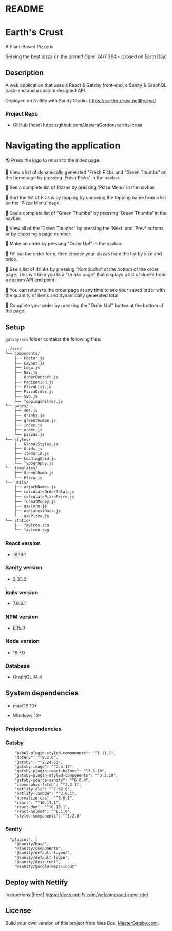 # README

# Earth's Crust

A Plant-Based Pizzeria

Serving the best pizza on the planet!
Open 24/7 364 - (closed on Earth Day)

## Description

A web application that uses a React & Gatsby front-end, a Sanity & GraphQL back-end and a custom designed API.

Deployed on Netlify with Sanity Studio.
https://earths-crust.netlify.app/

### Project Repo

- GitHub [here] https://github.com/JawaraGordon/earths-crust

# Navigating the application

🌎 Press the logo to return to the index page.

🌱 View a list of dynamically generated "Fresh Picks and "Green Thumbs" on the homepage by pressing 'Fresh Picks' in the navbar.

🌱 See a complete list of Pizzas by pressing 'Pizza Menu' in the navbar.

🌱 Sort the list of Pizzas by topping by choosing the topping name from a list on the 'Pizza Menu' page.

🌱 See a complete list of "Green Thumbs" by pressing 'Green Thumbs' in the navbar.

🌱 View all of the 'Green Thumbs" by pressing the 'Next' and 'Prev' buttons, or by choosing a page number.

🌱 Make an order by pressing "Order Up!" in the navbar.

🌱 Fill out the order form, then choose your pizzas from the list by size and price.

🌱 See a list of drinks by pressing "Kombucha" at the bottom of the order page. This will take you to a "Drinks page" that displays a list of drinks from a custom API end point.

🌱 You can return to the order page at any time to see your saved order with the quantity of items and dynamically generated total.

🌱 Complete your order by pressing the "Order Up!" button at the bottom of the page.

## Setup

`gatsby/src` folder contains the following files:

```txt
../src/
└── components/
    ├── Footer.js
    ├── Layout.js
    ├── Logo.js
    ├── Nav.js
    ├── OrderContext.js
    ├── Pagination.js
    ├── PizzaList.js
    ├── PizzaOrder.js
    ├── SEO.js
    └── ToppingsFilter.js
└── pages/
    ├── 404.js
    ├── drinks.js
    ├── greenthumbs.js
    ├── index.js
    ├── order.js
    └── pizzas.js
└── styles/
    ├── GlobalStyles.js
    ├── Grids.js
    ├── ItemGrid.js
    ├── LoadingGrid.js
    └── Typography.js
└── templates/
    ├── Greenthumb.js
    └── Pizza.js
└── utils/
    ├── attachNames.js
    ├── calculateOrderTotal.js
    ├── calculatePizzaPrice.js
    ├── formatMoney.js
    ├── useForm.js
    ├── useLatestData.js
    └── usePizza.js
└── static/
    ├── favicon.ico
    └── favicon.svg
```

### React version

- 16.13.1

### Sanity version

- 2.33.2

### Rails version

- 7.0.3.1

### NPM version

- 8.15.0

### Node version

- 18.7.0

### Database

- GraphQL 14.4

## System dependencies

- macOS 10+

- Windows 10+

### Project dependencies

### Gatsby

```
    "babel-plugin-styled-components": "^1.11.1",
    "dotenv": "^8.2.0",
    "gatsby": "^2.24.63",
    "gatsby-image": "^2.4.17",
    "gatsby-plugin-react-helmet": "^3.3.10",
    "gatsby-plugin-styled-components": "^3.3.10",
    "gatsby-source-sanity": "^6.0.4",
    "isomorphic-fetch": "^2.2.1",
    "netlify-cli": "^2.62.0",
    "netlify-lambda": "^2.0.1",
    "normalize.css": "^8.0.1",
    "react": "^16.13.1",
    "react-dom": "^16.13.1",
    "react-helmet": "^6.1.0",
    "styled-components": "^5.2.0"
```

### Sanity

```
  "plugins": [
    "@sanity/base",
    "@sanity/components",
    "@sanity/default-layout",
    "@sanity/default-login",
    "@sanity/desk-tool",
    "@sanity/google-maps-input"
```

## Deploy with Netlify

Instructions [here] https://docs.netlify.com/welcome/add-new-site/

## License

Build your own version of this project from Wes Bos:
[MasterGatsby.com](https://mastergatsby.com).
